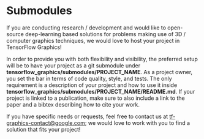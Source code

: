 # Submodules

If you are conducting research / development and would like to open-source
deep-learning based solutions for problems making use of 3D / computer graphics
techniques, we would love to host your project in TensorFlow Graphics!

In order to provide you with both flexibility and visibility, the preferred
setup will be to have your project as a git submodule under
**tensorflow_graphics/submodules/PROJECT_NAME**. As a project owner, you set the
bar in terms of code quality, style, and tests. The only requirement is a
description of your project and how to use it inside
**tensorflow_graphics/submodules/PROJECT_NAME/README.md**. If your project is
linked to a publication, make sure to also include a link to the paper and a
bibtex describing how to cite your work.

If you have specific needs or requests, feel free to contact us at
tf-graphics-contact@google.com; we would love to work with you to find a
solution that fits your project!

